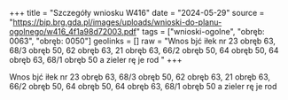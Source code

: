 +++
title = "Szczegóły wniosku W416"
date = "2024-05-29"
source = "https://bip.brg.gda.pl/images/uploads/wnioski-do-planu-ogolnego/w416_4f1a98d72003.pdf"
tags = ["wnioski-ogolne", "obręb: 0063", "obręb: 0050"]
geolinks = []
raw = "Wnos bjć iłek nr 23 obręb 63, 68/3 obręb 50, 62 obręb 63, 21 obręb 63, 66/2 obręb 50, 64 obręb 50, 64 obręb 63, 68/1 obręb 50 a zieler rę je  rod "
+++

Wnos bjć iłek nr 23 obręb 63, 68/3 obręb 50, 62 obręb 63, 21 obręb 63, 66/2 obręb
50, 64 obręb 50, 64 obręb 63, 68/1 obręb 50 a zieler rę je  rod



